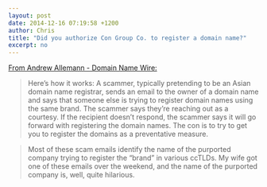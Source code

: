 ```yaml
---
layout: post
date: 2014-12-16 07:19:58 +1200
author: Chris
title: "Did you authorize Con Group Co. to register a domain name?"
excerpt: no
---
```


[From Andrew Allemann - Domain Name Wire:](http://domainnamewire.com/2014/12/15/best-fake-name-used-in-a-domain-name-scam-ever/)

>Here’s how it works: A scammer, typically pretending to be an Asian domain name registrar, sends an email to the owner of a domain name and says that someone else is trying to register domain names using the same brand. The scammer says they’re reaching out as a courtesy. If the recipient doesn’t respond, the scammer says it will go forward with registering the domain names. The con is to try to get you to register the domains as a preventative measure.

>Most of these scam emails identify the name of the purported company trying to register the “brand” in various ccTLDs. My wife got one of these emails over the weekend, and the name of the purported company is, well, quite hilarious.
